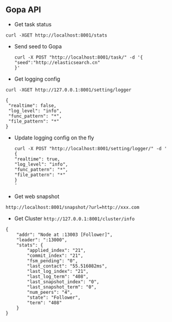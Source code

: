 
## Gopa API


* Get task status

```
curl -XGET http://localhost:8001/stats
```

* Send seed to Gopa

    ```
    curl -X POST "http://localhost:8001/task/" -d '{
    "seed":"http://elasticsearch.cn"
    }' 
    ```
* Get logging config

```
curl -XGET http://127.0.0.1:8001/setting/logger
```

```
{
 "realtime": false,
 "log_level": "info",
 "func_pattern": "*",
 "file_pattern": "*"
}
```

    
* Update logging config on the fly

    ```
    curl -X POST "http://localhost:8001/setting/logger/" -d '
   {
    "realtime": true,
    "log_level": "info",
    "func_pattern": "*",
    "file_pattern": "*"
   }
    ' 
    ```

* Get web snapshot

``` http://localhost:8001/snapshot/?url=http://xxx.com ```


* Get Cluster
``` http://127.0.0.1:8001/cluster/info ```

```
{
	"addr": "Node at :13003 [Follower]",
	"leader": ":13000",
	"stats": {
		"applied_index": "21",
		"commit_index": "21",
		"fsm_pending": "0",
		"last_contact": "55.516082ms",
		"last_log_index": "21",
		"last_log_term": "408",
		"last_snapshot_index": "0",
		"last_snapshot_term": "0",
		"num_peers": "4",
		"state": "Follower",
		"term": "408"
	}
}
```
